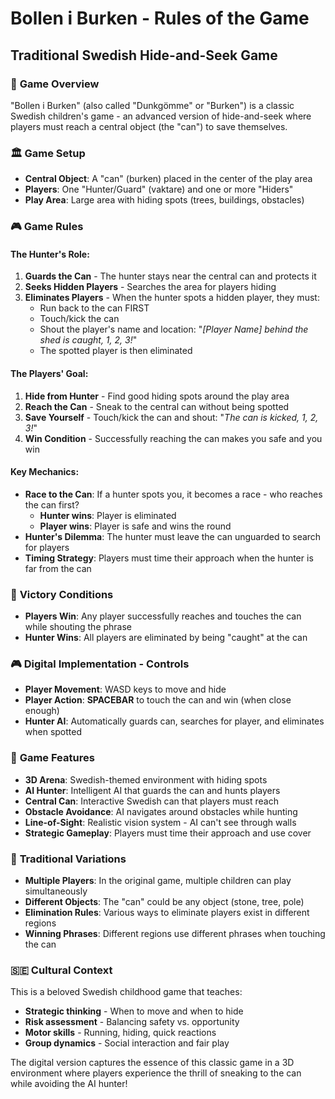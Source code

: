﻿# Bollen i Burken - Rules of the Game
## Traditional Swedish Hide-and-Seek Game

### 🎯 **Game Overview**
"Bollen i Burken" (also called "Dunkgömme" or "Burken") is a classic Swedish children's game - an advanced version of hide-and-seek where players must reach a central object (the "can") to save themselves.

### 🏛️ **Game Setup**
- **Central Object**: A "can" (burken) placed in the center of the play area
- **Players**: One "Hunter/Guard" (vaktare) and one or more "Hiders" 
- **Play Area**: Large area with hiding spots (trees, buildings, obstacles)

### 🎮 **Game Rules**

#### **The Hunter's Role:**
1. **Guards the Can** - The hunter stays near the central can and protects it
2. **Seeks Hidden Players** - Searches the area for players hiding
3. **Eliminates Players** - When the hunter spots a hidden player, they must:
   - Run back to the can FIRST
   - Touch/kick the can 
   - Shout the player's name and location: "*[Player Name] behind the shed is caught, 1, 2, 3!*"
   - The spotted player is then eliminated

#### **The Players' Goal:**
1. **Hide from Hunter** - Find good hiding spots around the play area  
2. **Reach the Can** - Sneak to the central can without being spotted
3. **Save Yourself** - Touch/kick the can and shout: "*The can is kicked, 1, 2, 3!*"
4. **Win Condition** - Successfully reaching the can makes you safe and you win

#### **Key Mechanics:**
- **Race to the Can**: If a hunter spots you, it becomes a race - who reaches the can first?
  - **Hunter wins**: Player is eliminated 
  - **Player wins**: Player is safe and wins the round
- **Hunter's Dilemma**: The hunter must leave the can unguarded to search for players
- **Timing Strategy**: Players must time their approach when the hunter is far from the can

### 🎯 **Victory Conditions**
- **Players Win**: Any player successfully reaches and touches the can while shouting the phrase
- **Hunter Wins**: All players are eliminated by being "caught" at the can

### 🎮 **Digital Implementation - Controls**
- **Player Movement**: WASD keys to move and hide
- **Player Action**: **SPACEBAR** to touch the can and win (when close enough)
- **Hunter AI**: Automatically guards can, searches for player, and eliminates when spotted

### 🎨 **Game Features**
- **3D Arena**: Swedish-themed environment with hiding spots
- **AI Hunter**: Intelligent AI that guards the can and hunts players
- **Central Can**: Interactive Swedish can that players must reach
- **Obstacle Avoidance**: AI navigates around obstacles while hunting
- **Line-of-Sight**: Realistic vision system - AI can't see through walls
- **Strategic Gameplay**: Players must time their approach and use cover

### 📝 **Traditional Variations**
- **Multiple Players**: In the original game, multiple children can play simultaneously
- **Different Objects**: The "can" could be any object (stone, tree, pole)
- **Elimination Rules**: Various ways to eliminate players exist in different regions
- **Winning Phrases**: Different regions use different phrases when touching the can

### 🇸🇪 **Cultural Context**
This is a beloved Swedish childhood game that teaches:
- **Strategic thinking** - When to move and when to hide
- **Risk assessment** - Balancing safety vs. opportunity  
- **Motor skills** - Running, hiding, quick reactions
- **Group dynamics** - Social interaction and fair play

The digital version captures the essence of this classic game in a 3D environment where players experience the thrill of sneaking to the can while avoiding the AI hunter!